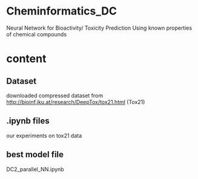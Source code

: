 # Cheminformatics_DC
Neural Network for Bioactivity/ Toxicity Prediction Using known properties of chemical compounds 

# content
## Dataset
downloaded compressed dataset from http://bioinf.jku.at/research/DeepTox/tox21.html (Tox21)
## .ipynb files
our experiments on tox21 data

## best model file 
DC2_parallel_NN.ipynb
